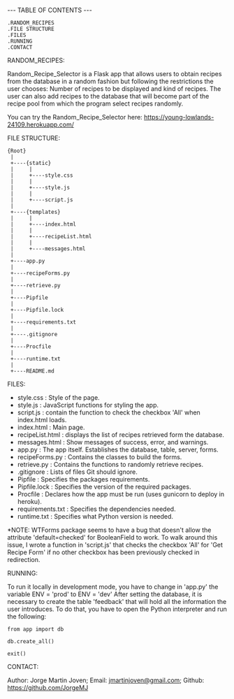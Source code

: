 --- TABLE OF CONTENTS ---

	.RANDOM_RECIPES
	.FILE STRUCTURE
	.FILES
	.RUNNING
	.CONTACT

RANDOM_RECIPES:

Random_Recipe_Selector is a Flask app that allows users to obtain recipes from the database in a random fashion but following the restrictions the user chooses: Number of recipes to be displayed and kind of recipes. The user can also add recipes to the database that will become part of the recipe pool from which the program select recipes randomly.

You can try the Random_Recipe_Selector here: https://young-lowlands-24109.herokuapp.com/

FILE STRUCTURE:

	{Root}
	 |
	 +----{static}
	 |     |
	 |     +----style.css
	 |     |
	 |     +----style.js
	 |     |
	 |     +----script.js
	 |
	 +----{templates}
	 |     |
     |     +----index.html
     |     |
     |     +----recipeList.html
     |     |
     |     +----messages.html
     |
     +----app.py
     |
     +----recipeForms.py
     |
     +----retrieve.py
     |
     +----Pipfile
     |
     +----Pipfile.lock
     |
     +----requirements.txt
     |
     +----.gitignore
     |
     +----Procfile
     |
     +----runtime.txt
     |
     +----README.md


FILES:

<ul>
	<li>style.css : Style of the page.</li>
	<li>style.js : JavaScript functions for styling the app.</li>
	<li>script.js : contain the function to check the checkbox 'All' when index.html loads.</li>
	<li>index.html : Main page.</li>
	<li>recipeList.html : displays the list of recipes retrieved form the database.</li>
	<li>messages.html : Show messages of success, error, and warnings.</li>
	<li>app.py : The app itself. Establishes the database, table, server, forms.</li>
	<li>recipeForms.py : Contains the classes to build the forms.</li>
	<li>retrieve.py : Contains the functions to randomly retrieve recipes.</li>
	<li>.gitignore : Lists of files Git should ignore.</li>
	<li>Pipfile : Specifies the packages requirements.</li>
	<li>Pipfile.lock : Specifies the version of the required packages.</li>
	<li>Procfile : Declares how the app must be run (uses gunicorn to deploy in heroku).</li>
	<li>requirements.txt : Specifies the dependencies needed.</li>
	<li>runtime.txt : Specifies what Python version is needed.</li>
</ul>

*NOTE: WTForms package seems to have a bug that doesn't allow the attribute 'default=checked' for BooleanField to work. To walk around this issue, I wrote a function in 'script.js' that checks the checkbox 'All' for 'Get Recipe Form' if no other checkbox has been previously checked in redirection.

RUNNING:

To run it locally in development mode, you have to change in 'app.py' the variable ENV = 'prod' to ENV = 'dev'
After setting the database, it is necessary to create the table 'feedback' that will hold all the information the user introduces. To do that, you have to open the Python interpreter and run the following:

	from app import db

	db.create_all()

	exit()

CONTACT:

Author: Jorge Martin Joven; Email: jmartinjoven@gmail.com; Github: https://github.com/JorgeMJ

